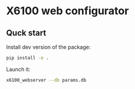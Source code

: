 # X6100 web configurator

## Quck start

Install dev version of the package:

```bash
pip install -e .
```

Launch it:

```bash
x6100_webserver --db params.db
```
